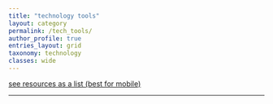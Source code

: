 ```yaml
---
title: "technology tools"
layout: category
permalink: /tech_tools/
author_profile: true
entries_layout: grid
taxonomy: technology
classes: wide
---
```


[see resources as a list (best for mobile)](/tech_tools_list/)

<hr>
